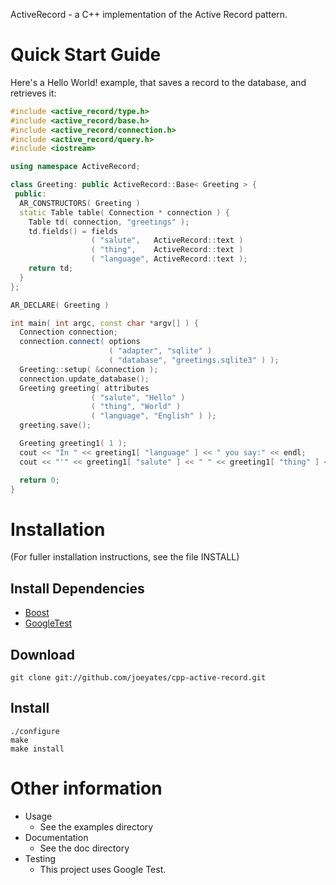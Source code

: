 ActiveRecord - a C++ implementation of the Active Record pattern.

Quick Start Guide
=================

Here's a Hello World! example, that saves a record to the database, and retrieves it:

```c++
#include <active_record/type.h>
#include <active_record/base.h>
#include <active_record/connection.h>
#include <active_record/query.h>
#include <iostream>

using namespace ActiveRecord;

class Greeting: public ActiveRecord::Base< Greeting > {
 public:
  AR_CONSTRUCTORS( Greeting )
  static Table table( Connection * connection ) {
    Table td( connection, "greetings" );
    td.fields() = fields
                  ( "salute",   ActiveRecord::text )
                  ( "thing",    ActiveRecord::text )
                  ( "language", ActiveRecord::text );
    return td;
  }
};

AR_DECLARE( Greeting )

int main( int argc, const char *argv[] ) {
  Connection connection;
  connection.connect( options
                      ( "adapter", "sqlite" )
                      ( "database", "greetings.sqlite3" ) );
  Greeting::setup( &connection );
  connection.update_database();
  Greeting greeting( attributes
                  ( "salute", "Hello" )
                  ( "thing", "World" )
                  ( "language", "English" ) );
  greeting.save();

  Greeting greeting1( 1 );
  cout << "In " << greeting1[ "language" ] << " you say:" << endl;
  cout << "'" << greeting1[ "salute" ] << " " << greeting1[ "thing" ] << "!'" << endl;

  return 0;
}
```

Installation
============

(For fuller installation instructions, see the file INSTALL)

## Install Dependencies
 - [Boost](http://www.boost.org/)
 - [GoogleTest](http://code.google.com/p/googletest/)

## Download

    git clone git://github.com/joeyates/cpp-active-record.git

## Install

    ./configure
    make
    make install

Other information
=================

* Usage
    * See the examples directory
* Documentation
    * See the doc directory
* Testing
    * This project uses Google Test.
